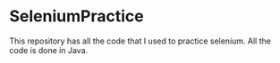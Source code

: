 # SeleniumPractice
This repository has all the code that I used to practice selenium.
All the code is done in Java.
